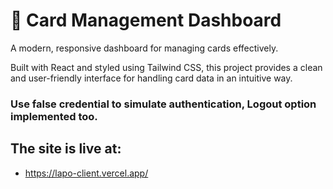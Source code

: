 # 📇 Card Management Dashboard

A modern, responsive dashboard for managing cards effectively.

Built with React and styled using Tailwind CSS, this project provides a clean and user-friendly interface for handling card data in an intuitive way.

### Use false credential to simulate authentication, Logout option implemented too.

## The site is live at:

- https://lapo-client.vercel.app/
